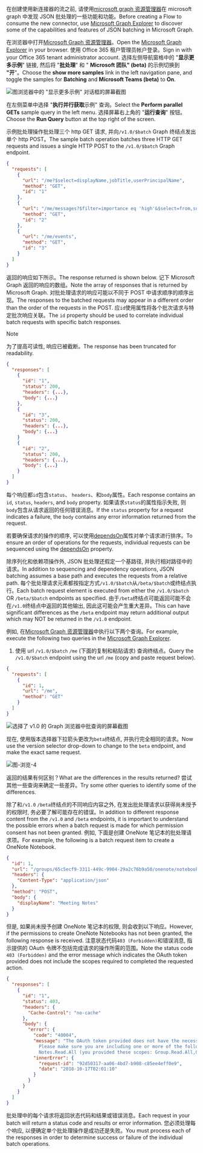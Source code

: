 <!-- markdownlint-disable MD002 MD041 -->

<span data-ttu-id="1976a-101">在创建使用新连接器的流之前, 请使用[microsoft graph 资源管理器](https://developer.microsoft.com/graph/graph-explorer)在 microsoft graph 中发现 JSON 批处理的一些功能和功能。</span><span class="sxs-lookup"><span data-stu-id="1976a-101">Before creating a Flow to consume the new connector, use [Microsoft Graph Explorer](https://developer.microsoft.com/graph/graph-explorer) to discover some of the capabilities and features of JSON batching in Microsoft Graph.</span></span>

<span data-ttu-id="1976a-102">在浏览器中打开[Microsoft Graph 资源管理器](https://developer.microsoft.com/graph/graph-explorer)。</span><span class="sxs-lookup"><span data-stu-id="1976a-102">Open the [Microsoft Graph Explorer](https://developer.microsoft.com/graph/graph-explorer) in your browser.</span></span> <span data-ttu-id="1976a-103">使用 Office 365 租户管理员帐户登录。</span><span class="sxs-lookup"><span data-stu-id="1976a-103">Sign in with your Office 365 tenant administrator account.</span></span> <span data-ttu-id="1976a-104">选择左侧导航窗格中的 "**显示更多示例**" 链接, 然后将 "**批处理**" 和 " **Microsoft 团队" (beta)** 的示例切换到 **"开**"。</span><span class="sxs-lookup"><span data-stu-id="1976a-104">Choose the **show more samples** link in the left navigation pane, and toggle the samples for **Batching** and **Microsoft Teams (beta)** to **On**.</span></span>

![图浏览器中的 "显示更多示例" 对话框的屏幕截图](./images/graph-explore1.png)

<span data-ttu-id="1976a-106">在左侧菜单中选择 "**执行并行获取**示例" 查询。</span><span class="sxs-lookup"><span data-stu-id="1976a-106">Select the **Perform parallel GETs** sample query in the left menu.</span></span> <span data-ttu-id="1976a-107">选择屏幕右上角的 "**运行查询**" 按钮。</span><span class="sxs-lookup"><span data-stu-id="1976a-107">Choose the **Run Query** button at the top right of the screen.</span></span>

<span data-ttu-id="1976a-108">示例批处理操作批处理三个 http GET 请求, 并向`/v1.0/$batch` Graph 终结点发出单个 http POST。</span><span class="sxs-lookup"><span data-stu-id="1976a-108">The sample batch operation batches three HTTP GET requests and issues a single HTTP POST to the `/v1.0/$batch` Graph endpoint.</span></span>

```json
{
  "requests": [
    {
      "url": "/me?$select=displayName,jobTitle,userPrincipalName",
      "method": "GET",
      "id": "1"
    },
    {
      "url": "/me/messages?$filter=importance eq 'high'&$select=from,subject,receivedDateTime,bodyPreview",
      "method": "GET",
      "id": "2"
    },
    {
      "url": "/me/events",
      "method": "GET",
      "id": "3"
    }
  ]
}
```

<span data-ttu-id="1976a-109">返回的响应如下所示。</span><span class="sxs-lookup"><span data-stu-id="1976a-109">The response returned is shown below.</span></span> <span data-ttu-id="1976a-110">记下 Microsoft Graph 返回的响应的数组。</span><span class="sxs-lookup"><span data-stu-id="1976a-110">Note the array of responses that is returned by Microsoft Graph.</span></span> <span data-ttu-id="1976a-111">对批处理请求的响应可能以不同于 POST 中请求顺序的顺序出现。</span><span class="sxs-lookup"><span data-stu-id="1976a-111">The responses to the batched requests may appear in a different order than the order of the requests in the POST.</span></span> <span data-ttu-id="1976a-112">应`id`使用属性将各个批次请求与特定批次响应关联。</span><span class="sxs-lookup"><span data-stu-id="1976a-112">The `id` property should be used to correlate individual batch requests with specific batch responses.</span></span>

> [!NOTE]
> <span data-ttu-id="1976a-113">为了提高可读性, 响应已被截断。</span><span class="sxs-lookup"><span data-stu-id="1976a-113">The response has been truncated for readability.</span></span>

```json
{
  "responses": [
    {
      "id": "1",
      "status": 200,
      "headers": {...},
      "body": {...}
    },
    {
      "id": "3",
      "status": 200,
      "headers": {...},
      "body": {...}
    }
    {
      "id": "2",
      "status": 200,
      "headers": {...},
      "body": {...}
    }
  ]
}
```

<span data-ttu-id="1976a-114">每个响应都`id`包含`status`、 `headers`、和`body`属性。</span><span class="sxs-lookup"><span data-stu-id="1976a-114">Each response contains an `id`, `status`, `headers`, and `body` property.</span></span> <span data-ttu-id="1976a-115">如果请求`status`的属性指示失败, 则`body`包含从请求返回的任何错误消息。</span><span class="sxs-lookup"><span data-stu-id="1976a-115">If the `status` property for a request indicates a failure, the `body` contains any error information returned from the request.</span></span>

<span data-ttu-id="1976a-116">若要确保请求的操作的顺序, 可以使用[dependsOn](https://docs.microsoft.com/graph/json-batching#sequencing-requests-with-the-dependson-property)属性对单个请求进行排序。</span><span class="sxs-lookup"><span data-stu-id="1976a-116">To ensure an order of operations for the requests, individual requests can be sequenced using the [dependsOn](https://docs.microsoft.com/graph/json-batching#sequencing-requests-with-the-dependson-property) property.</span></span>

<span data-ttu-id="1976a-117">除序列化和依赖项操作外, JSON 批处理还假定一个基路径, 并执行相对路径中的请求。</span><span class="sxs-lookup"><span data-stu-id="1976a-117">In addition to sequencing and dependency operations, JSON batching assumes a base path and executes the requests from a relative path.</span></span> <span data-ttu-id="1976a-118">每个批处理请求元素都按指定方式`/v1.0/$batch`从`/beta/$batch`或终结点执行。</span><span class="sxs-lookup"><span data-stu-id="1976a-118">Each batch request element is executed from either the `/v1.0/$batch` OR `/beta/$batch` endpoints as specified.</span></span> <span data-ttu-id="1976a-119">由于`/beta`终结点可能返回可能不会在`/v1.0`终结点中返回的其他输出, 因此这可能会产生重大差异。</span><span class="sxs-lookup"><span data-stu-id="1976a-119">This can have significant differences as the `/beta` endpoint may return additional output which may NOT be returned in the `/v1.0` endpoint.</span></span>

<span data-ttu-id="1976a-120">例如, 在[Microsoft Graph 资源管理器](https://developer.microsoft.com/graph/graph-explorer)中执行以下两个查询。</span><span class="sxs-lookup"><span data-stu-id="1976a-120">For example, execute the following two queries in the [Microsoft Graph Explorer](https://developer.microsoft.com/graph/graph-explorer).</span></span>

1. <span data-ttu-id="1976a-121">使用 url `/v1.0/$batch` `/me` (下面的复制和粘贴请求) 查询终结点。</span><span class="sxs-lookup"><span data-stu-id="1976a-121">Query the `/v1.0/$batch` endpoint using the url `/me` (copy and paste request below).</span></span>

```json
{
  "requests": [
    {
      "id": 1,
      "url": "/me",
      "method": "GET"
    }
  ]
}
```

![选择了 v1.0 的 Graph 浏览器中批查询的屏幕截图](./images/graph-explore3.png)

<span data-ttu-id="1976a-123">现在, 使用版本选择器下拉箭头更改为`beta`终结点, 并执行完全相同的请求。</span><span class="sxs-lookup"><span data-stu-id="1976a-123">Now use the version selector drop-down to change to the `beta` endpoint, and make the exact same request.</span></span>

![图-浏览-4](./images/graph-explore4.png)

<span data-ttu-id="1976a-125">返回的结果有何区别？</span><span class="sxs-lookup"><span data-stu-id="1976a-125">What are the differences in the results returned?</span></span> <span data-ttu-id="1976a-126">尝试其他一些查询来确定一些差异。</span><span class="sxs-lookup"><span data-stu-id="1976a-126">Try some other queries to identify some of the differences.</span></span>

<span data-ttu-id="1976a-127">除了和`/v1.0` `/beta`终结点的不同响应内容之外, 在发出批处理请求以获得尚未授予的权限时, 务必要了解可能存在的错误。</span><span class="sxs-lookup"><span data-stu-id="1976a-127">In addition to different response content from the `/v1.0` and `/beta` endpoints, it is important to understand the possible errors when a batch request is made for which permission consent has not been granted.</span></span> <span data-ttu-id="1976a-128">例如, 下面是创建 OneNote 笔记本的批处理请求项。</span><span class="sxs-lookup"><span data-stu-id="1976a-128">For example, the following is a batch request item to create a OneNote Notebook.</span></span>

```json
{
  "id": 1,
  "url": "/groups/65c5ecf9-3311-449c-9904-29a2c76b9a50/onenote/notebooks",
  "headers": {
    "Content-Type": "application/json"
  },
  "method": "POST",
  "body": {
    "displayName": "Meeting Notes"
  }
}
```

<span data-ttu-id="1976a-129">但是, 如果尚未授予创建 OneNote 笔记本的权限, 则会收到以下响应。</span><span class="sxs-lookup"><span data-stu-id="1976a-129">However, if the permissions to create OneNote Notebooks has not been granted, the following response is received.</span></span> <span data-ttu-id="1976a-130">注意状态代码`403 (Forbidden)`和错误消息, 指示提供的 OAuth 令牌不包括完成请求的操作所需的范围。</span><span class="sxs-lookup"><span data-stu-id="1976a-130">Note the status code `403 (Forbidden)` and the error message which indicates the OAuth token provided does not include the scopes required to completed the requested action.</span></span>

```json
{
  "responses": [
    {
      "id": "1",
      "status": 403,
      "headers": {
        "Cache-Control": "no-cache"
      },
      "body": {
        "error": {
          "code": "40004",
          "message": "The OAuth token provided does not have the necessary scopes to complete the request.
            Please make sure you are including one or more of the following scopes: Notes.ReadWrite.All,
            Notes.Read.All (you provided these scopes: Group.Read.All,Group.ReadWrite.All,User.Read,User.Read.All)",
          "innerError": {
            "request-id": "92d50317-aa06-4bd7-b908-c85ee4eff0e9",
            "date": "2018-10-17T02:01:10"
          }
        }
      }
    }
  ]
}
```

<span data-ttu-id="1976a-131">批处理中的每个请求将返回状态代码和结果或错误消息。</span><span class="sxs-lookup"><span data-stu-id="1976a-131">Each request in your batch will return a status code and results or error information.</span></span> <span data-ttu-id="1976a-132">您必须处理每个响应, 以便确定单个批处理操作是成功还是失败。</span><span class="sxs-lookup"><span data-stu-id="1976a-132">You must process each of the responses in order to determine success or failure of the individual batch operations.</span></span>